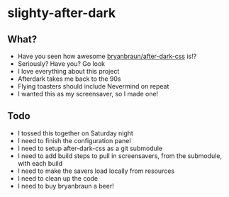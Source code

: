 slighty-after-dark
==================

## What?

* Have you seen how awesome [bryanbraun/after-dark-css](https://github.com/bryanbraun/after-dark-css) is!?
* Seriously? Have you? Go look
* I love everything about this project
* Afterdark takes me back to the 90s
* Flying toasters should include Nevermind on repeat
* I wanted this as my screensaver, so I made one!

## Todo

* I tossed this together on Saturday night
* I need to finish the configuration panel
* I need to setup after-dark-css as a git submodule
* I need to add build steps to pull in screensavers, from the submodule, with each build
* I need to make the savers load locally from resources
* I need to clean up the code
* I need to buy bryanbraun a beer!




